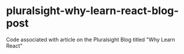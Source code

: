 # pluralsight-why-learn-react-blog-post
Code associated with article on the Pluralsight Blog titled "Why Learn React"
